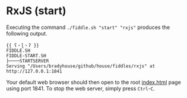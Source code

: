 RxJS (start)
======

Executing the command `./fiddle.sh "start" "rxjs"` produces the following output.

    {{ ʕ・ɭ・ʔ }}
    FIDDLE.SH
    FIDDLE-START.SH
    ├────STARTSERVER
    Serving "/Users/bradyhouse/github/house/fiddles/rxjs" at http://127.0.0.1:1841
    

Your default web browser should then open to the root [index.html](index.html) page using port 1841.  To stop the
web server, simply press `Ctrl`-`C`.

